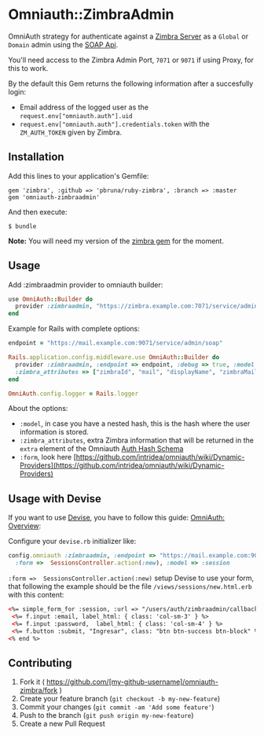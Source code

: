 # Omniauth::ZimbraAdmin

OmniAuth strategy for authenticate against a [Zimbra Server](http://www.zimbra.com) as a `Global` or `Domain` admin using the [SOAP Api](https://wiki.zimbra.com/wiki/SOAP_API_Reference_Material_Beginning_with_ZCS_8).

You'll need access to the Zimbra Admin Port, `7071` or `9071` if using Proxy, for this to work.

By the default this Gem returns the following information after a succesfully login:

* Email address of the logged user as the `request.env["omniauth.auth"].uid`
* `request.env["omniauth.auth"].credentials.token` with the `ZM_AUTH_TOKEN` given by Zimbra.

## Installation

Add this lines to your application's Gemfile:

    gem 'zimbra', :github => 'pbruna/ruby-zimbra', :branch => :master
    gem 'omniauth-zimbraadmin'

And then execute:

    $ bundle

**Note:** You will need my version of the [zimbra gem](https://github.com/pbruna/ruby-zimbra) for the moment.

## Usage

Add :zimbraadmin provider to omniauth builder:

```ruby
use OmniAuth::Builder do
  provider :zimbraadmin, "https://zimbra.example.com:7071/service/admin/soap"
end
```

Example for Rails with complete options:

```ruby
endpoint = "https://mail.example.com:9071/service/admin/soap"

Rails.application.config.middleware.use OmniAuth::Builder do  
  provider :zimbraadmin, :endpoint => endpoint, :debug => true, :model => :user,
  :zimbra_attributes => ["zimbraId", "mail", "displayName", "zimbraMailAlias"], :form => SessionsController.action(:new)
end

OmniAuth.config.logger = Rails.logger
```

About the options:

* `:model`, in case you have a nested hash, this is the hash where the user information is stored.
* `:zimbra_attributes`, extra Zimbra information that will be returned in the `extra` element of the Omniauth [Auth Hash Schema](https://github.com/intridea/omniauth/wiki/Auth-Hash-Schema)
* `:form`, look here [https://github.com/intridea/omniauth/wiki/Dynamic-Providers](https://github.com/intridea/omniauth/wiki/Dynamic-Providers)

## Usage with Devise

If you want to use [Devise](https://github.com/plataformatec/devise), you have to follow this guide: [OmniAuth: Overview](https://github.com/plataformatec/devise/wiki/OmniAuth:-Overview):

Configure your `devise.rb` initializer like:

```ruby
config.omniauth :zimbraadmin, :endpoint => "https://mail.example.com:9071/service/admin/soap",
  :form =>  SessionsController.action(:new), :model => :session
```

`:form =>  SessionsController.action(:new)` setup Devise to use your form, that following the example should be the file `/views/sessions/new.html.erb` with this content:

```html
<%= simple_form_for :session, :url => "/users/auth/zimbraadmin/callback", wrapper: :vertical_form do |f| %>
 <%= f.input :email, label_html: { class: 'col-sm-3' } %>
 <%= f.input :password,  label_html: { class: 'col-sm-4' } %>
 <%= f.button :submit, "Ingresar", class: "btn btn-success btn-block" %>
<% end %>
```


## Contributing

1. Fork it ( https://github.com/[my-github-username]/omniauth-zimbra/fork )
2. Create your feature branch (`git checkout -b my-new-feature`)
3. Commit your changes (`git commit -am 'Add some feature'`)
4. Push to the branch (`git push origin my-new-feature`)
5. Create a new Pull Request
